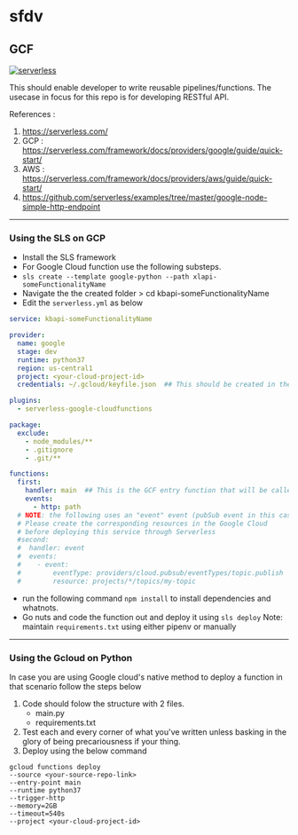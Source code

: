 # sfdv

## GCF
[![serverless](http://public.serverless.com/badges/v3.svg)](http://www.serverless.com)

This should enable developer to write reusable pipelines/functions.
The usecase in focus for this repo is for developing RESTful API.

References : 
1. https://serverless.com/
2. GCP : https://serverless.com/framework/docs/providers/google/guide/quick-start/
3. AWS : https://serverless.com/framework/docs/providers/aws/guide/quick-start/
4. https://github.com/serverless/examples/tree/master/google-node-simple-http-endpoint

***
### Using the SLS on GCP

* Install the SLS framework 
* For Google Cloud function use the following substeps.
 * `sls create --template google-python --path xlapi-someFunctionalityName`
 * Navigate the the created folder > cd kbapi-someFunctionalityName
 * Edit the `serverless.yml` as below
```yml
service: kbapi-someFunctionalityName

provider:
  name: google
  stage: dev
  runtime: python37
  region: us-central1
  project: <your-cloud-project-id>
  credentials: ~/.gcloud/keyfile.json  ## This should be created in the first step of sls setup

plugins:
  - serverless-google-cloudfunctions

package:
  exclude:
    - node_modules/**
    - .gitignore
    - .git/**

functions:
  first:
    handler: main  ## This is the GCF entry function that will be called when the GCF is invoked
    events:
      - http: path
  # NOTE: the following uses an "event" event (pubSub event in this case).
  # Please create the corresponding resources in the Google Cloud
  # before deploying this service through Serverless
  #second:
  #  handler: event
  #  events:
  #    - event:
  #        eventType: providers/cloud.pubsub/eventTypes/topic.publish
  #        resource: projects/*/topics/my-topic
```


 * run the following command `npm install` to install dependencies and whatnots.
 * Go nuts and code the function out and deploy it using `sls deploy`
   Note: maintain `requirements.txt` using either pipenv or manually

***
### Using the Gcloud on Python

In case you are using Google cloud's native method to deploy a function in that scenario follow the steps below

1. Code should folow the structure with 2 files.
   * main.py
   * requirements.txt
2. Test each and every corner of what you've written unless basking in the glory of being precariousness if your thing.
3. Deploy using the below command 
```
gcloud functions deploy 
--source <your-source-repo-link> 
--entry-point main 
--runtime python37 
--trigger-http 
--memory=2GB 
--timeout=540s 
--project <your-cloud-project-id>
```
